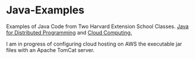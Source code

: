 # Java-Examples

Examples of Java Code from Two Harvard Extension School Classes. <a href="http://dev.extension.harvard.edu/academics/courses/java-hadoop-distributed-file-system/24036">Java for Distributed Programming</a> and <a href="http://dev.extension.harvard.edu/academics/courses/cloud-computing/14300">Cloud Computing.</a> 

I am in progress of configuring cloud hosting on AWS the executable jar files with an Apache TomCat server.
